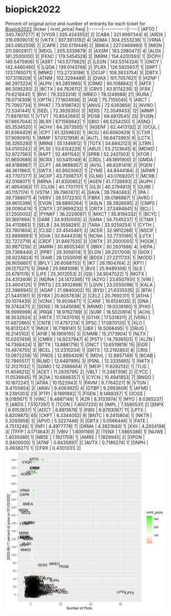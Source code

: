 # biopick2022
Percent of original price and number of entrants for each ticket for [Biopick2022](https://twitter.com/hashtag/Biopick2022)
|ticker |  nrml_price| freq|
|:------|-----------:|----:|
|APTO   | 340.7407277|    8|
|VYGR   | 335.4243552|    2|
|CABA   | 321.8997344|    6|
|ARDX   | 319.0909013|    5|
|VKTX   | 307.3913182|    4|
|ADMA   | 304.2553236|    1|
|VRNA   | 263.0952509|    2|
|CAPR   | 250.5119449|    2|
|BMEA   | 227.0469980|    1|
|IMGN   | 211.5902917|    1|
|MDGL   | 205.3339679|    3|
|AXSM   | 183.2980472|    4|
|ALDX   | 181.2500000|    2|
|FENC   | 179.5454528|    2|
|MIRM   | 154.4200593|    1|
|DCPH   | 145.5475906|    1|
|ASRT   | 143.5779825|    2|
|LEGN   | 143.5314324|    1|
|ONCY   | 142.4460460|    1|
|LQDA   | 139.0143766|    2|
|PLRX   | 126.5925937|    1|
|SRPT   | 123.1760071|    1|
|MNKD   | 113.2723098|    1|
|OCUP   | 109.3833754|    3|
|DBTX   | 107.3118208|    1|
|ATNM   | 102.3294486|    3|
|DVAX   | 101.7057621|    1|
|HZNP   |  96.2973224|    1|
|ALPN   |  93.2851965|    1|
|CRMD   |  90.1098842|    1|
|IMTX   |  86.3095293|    2|
|BCTX   |  84.7826112|    3|
|CRVS   |  83.8174236|    3|
|IFRX   |  79.6218441|    1|
|BIVI   |  79.3333318|    1|
|MREO   |  78.1249988|   21|
|KURA   |  78.0714308|    1|
|OPTN   |  77.1604936|    2|
|AGE    |  75.7155045|    1|
|ARCT   |  75.7092724|    1|
|PHAT   |  73.9196742|    1|
|ANVS   |  72.6393658|    3|
|NVNO   |  72.5341441|    1|
|SEEL   |  72.3926350|    3|
|XERS   |  72.3549433|   12|
|ARMP   |  71.8978110|    1|
|VTVT   |  70.8542693|    3|
|PDSB   |  69.6913545|   25|
|FUSN   |  67.8657044|    2|
|BLRX   |  67.1568642|    1|
|GBIO   |  66.5254250|    1|
|ASND   |  65.3534520|    1|
|ACHV   |  64.2673505|    1|
|NGENF  |  62.4413132|    2|
|OCUL   |  61.8364429|    8|
|ICPT   |  61.3259620|    1|
|ACIU   |  60.6060629|    1|
|CTXR   |  57.9090915|    1|
|IMMP   |  57.0121958|    4|
|AUTL   |  56.6473993|    9|
|LCTX   |  56.3265293|    1|
|MRNS   |  55.1346812|    1|
|TGTX   |  54.6842123|    9|
|LTRN   |  54.0100242|    3|
|PLSE   |  53.6124229|    1|
|ABUS   |  53.2133645|    8|
|MDWD   |  52.9727563|    1|
|RAPT   |  52.4911542|    1|
|SPRB   |  52.2421503|    1|
|XFOR   |  51.9650689|    3|
|BCRX   |  50.5415149|    6|
|CRDL   |  49.1891900|    2|
|GMDA   |  48.8188987|    7|
|CLPT   |  46.9696957|    3|
|AVXL   |  46.8281419|    2|
|PGEN   |  46.3611863|    1|
|SWTX   |  45.9503062|    1|
|ZYME   |  44.8444184|    2|
|ARWR   |  43.7707377|    3|
|ACXP   |  43.7398737|    1|
|GLMD   |  43.0769207|    1|
|MCRB   |  42.0168071|    1|
|MRNA   |  41.8300652|    1|
|AGEN   |  41.7726693|    2|
|AUPH   |  41.4954063|   17|
|CLGN   |  40.7701701|    1|
|GLSI   |  40.2794913|    1|
|QURE   |  40.1157174|    1|
|VSTM   |  39.7967472|    4|
|SAVA   |  39.7940483|    7|
|IPA    |  39.7388071|    4|
|VERV   |  39.5172230|    1|
|FBRX   |  39.0186887|    1|
|AVRO   |  38.9610399|    1|
|EVGN   |  38.6890264|    1|
|ASLN   |  38.3928595|    2|
|CMPS   |  38.0090474|    1|
|CNTX   |  37.9699232|    1|
|ORTX   |  37.3484841|    5|
|BCLI   |  37.2500002|    2|
|PYNKF  |  36.2229087|    1|
|MXCT   |  35.8194332|    1|
|BCYC   |  35.1897494|    1|
|DARE   |  34.9350005|    2|
|SANA   |  34.7545237|    1|
|CTMX   |  34.4110863|    1|
|SELB   |  34.3558285|    2|
|TARA   |  33.9259254|    1|
|CYTH   |  33.7801604|    2|
|CLSD   |  33.4545461|    2|
|ACER   |  32.9912288|    1|
|NSCIF  |  32.8888893|    1|
|IOVA   |  32.8444208|    1|
|NCNA   |  32.7731065|    1|
|LVTX   |  32.7272719|    4|
|CRDF   |  31.9467535|    3|
|ONTX   |  31.2000005|    1|
|HOOK   |  30.9871256|    2|
|AMRN   |  30.8605340|    1|
|IBRX   |  30.2631588|    4|
|HEPA   |  29.7368440|    2|
|PPBT   |  29.3059114|    1|
|ELDN   |  29.2517008|    3|
|SIOX   |  28.9224824|   11|
|XAIR   |  28.1250009|    8|
|BDSX   |  27.2211733|    1|
|MODD   |  26.9056601|    1|
|BFLY   |  26.6068753|    1|
|IKT    |  26.1904764|    2|
|KPTI   |  26.1275271|    5|
|INAB   |  25.9681098|    1|
|BVS    |  25.9489306|    1|
|SLS    |  25.6781176|    1|
|LIFE   |  25.3012053|    2|
|QSI    |  24.9047022|    1|
|MGTX   |  24.4313406|    2|
|MDNA   |  24.1472385|   11|
|AZYO   |  23.6507931|    1|
|VIRI   |  23.4604125|    1|
|PRTG   |  23.3932898|    7|
|LGVN   |  23.0555098|    1|
|KALA   |  22.3966945|    2|
|ADAP   |  21.9840002|   15|
|BYSI   |  21.6335535|    2|
|BTAI   |  21.5445161|    5|
|SYBX   |  20.8057838|    2|
|CELZ   |  20.7692311|    1|
|ATHA   |  20.1074439|    2|
|VCNX   |  19.9038471|    1|
|CANF   |  19.6124035|    2|
|DNA    |  19.3742471|    2|
|SENS   |  19.3445686|    1|
|MNMD   |  19.0338160|    1|
|PHIO   |  18.9999998|    4|
|PRQR   |  18.9762789|    3|
|SURF   |  18.5020914|    1|
|ACHL   |  18.3532924|    2|
|HRTX   |  17.7437019|    1|
|GTHX   |  17.5318311|    2|
|VERU   |  17.4872665|    1|
|CNTB   |  17.4757274|    1|
|IPSC   |  17.0870120|    1|
|XLO    |  16.8131247|    1|
|IMUX   |  16.7189141|    5|
|UBX    |  16.5068495|    1|
|DRUG   |  16.2145102|    1|
|AFIB   |  16.1906155|    3|
|CMMB   |  15.2173904|    1|
|NLTX   |  15.0207459|    3|
|CMRX   |  14.9237947|    4|
|PSTV   |  14.7936503|    1|
|ALZN   |  14.7368424|    1|
|BTTX   |  13.8881716|    1|
|ONCT   |  13.6519819|   15|
|EIGR   |  13.4874755|    3|
|BCEL   |  13.2310234|    1|
|GRTS   |  13.2192853|    8|
|CRIS   |  13.0672258|   15|
|PRDS   |  12.8894306|    1|
|MDVL   |  12.8857149|    1|
|BCAB   |  12.7865517|    1|
|RLMD   |  12.6497995|    3|
|PSNL   |  12.3335665|    1|
|NKTX   |  12.3127032|    1|
|SGMO   |  12.2586664|    7|
|MEIP   |  11.6292132|    1|
|TLIS   |  11.4048212|    1|
|ACET   |  11.2635795|    2|
|VBLT   |  11.2487306|    2|
|CYCC   |  11.0539845|   11|
|KZIA   |  10.6888357|    1|
|CYCN   |  10.4941853|    7|
|BNGO   |  10.1672241|    1|
|ATRA   |  10.1522843|    1|
|PAVM   |   9.7764227|    9|
|VTGN   |   9.4700854|    2|
|ARAV   |   9.4063925|    4|
|GTBP   |   9.2983609|    1|
|AFMD   |   9.2391303|   23|
|PTPI   |   9.1891892|    1|
|FGEN   |   9.1489357|    1|
|GOSS   |   9.0185671|    1|
|VINC   |   8.4887149|    1|
|KZR    |   8.3133974|    1|
|MYO    |   8.0365237|    1|
|ARDS   |   7.5107297|    1|
|TCON   |   7.4007220|    6|
|IMPL   |   7.3580531|    2|
|SNPX   |   6.9153937|    1|
|ADCT   |   6.8811878|    1|
|PIRS   |   6.8783067|   11|
|LPTX   |   6.8209875|   65|
|CKPT   |   6.3344052|    9|
|BNTC   |   6.2415804|    1|
|NKTR   |   5.3293858|    3|
|APVO   |   5.3227448|    3|
|GRTX   |   5.0566446|    1|
|FATE   |   4.7513246|    1|
|INFI   |   4.4977778|    7|
|DRMA   |   4.3821840|    1|
|XXII   |   4.2934198|    3|
|TFFP   |   4.1713643|    2|
|VBIV   |   1.8091169|    2|
|TENX   |   1.5865386|    1|
|NUWE   |   1.4035088|    1|
|NBSE   |   1.1921708|    1|
|AMRS   |   1.1829945|    2|
|OPGN   |   0.9400000|    1|
|ATNF   |   0.8435897|    2|
|AVTX   |   0.7186274|    1|
|ONPH   |   0.4938271|    1|
|CFRX   |   0.4301331|    2|
![retvspicks](biopicks.png?raw=true)
